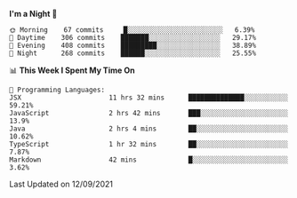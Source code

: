 <!--START_SECTION:waka-->
**I'm a Night 🦉** 

```text
🌞 Morning    67 commits     █░░░░░░░░░░░░░░░░░░░░░░░░   6.39% 
🌆 Daytime    306 commits    ███████░░░░░░░░░░░░░░░░░░   29.17% 
🌃 Evening    408 commits    █████████░░░░░░░░░░░░░░░░   38.89% 
🌙 Night      268 commits    ██████░░░░░░░░░░░░░░░░░░░   25.55%

```


📊 **This Week I Spent My Time On** 

```text
💬 Programming Languages: 
JSX                      11 hrs 32 mins      ██████████████░░░░░░░░░░░   59.21% 
JavaScript               2 hrs 42 mins       ███░░░░░░░░░░░░░░░░░░░░░░   13.9% 
Java                     2 hrs 4 mins        ██░░░░░░░░░░░░░░░░░░░░░░░   10.62% 
TypeScript               1 hr 32 mins        ██░░░░░░░░░░░░░░░░░░░░░░░   7.87% 
Markdown                 42 mins             █░░░░░░░░░░░░░░░░░░░░░░░░   3.62%

```


 Last Updated on 12/09/2021
<!--END_SECTION:waka-->
